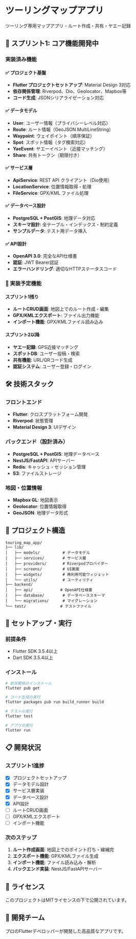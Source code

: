 # ツーリングマップアプリ

ツーリング専用マップアプリ - ルート作成・共有・ヤエー記録

## 🚀 スプリント1: コア機能開発中

### 実装済み機能

#### ✅ プロジェクト基盤
- **Flutter プロジェクトセットアップ**: Material Design 3対応
- **依存関係管理**: Riverpod、Dio、Geolocator、Mapbox等
- **コード生成**: JSONシリアライゼーション対応

#### ✅ データモデル
- **User**: ユーザー情報（プライバシーレベル対応）
- **Route**: ルート情報（GeoJSON MultiLineString）
- **Waypoint**: ウェイポイント（順序保証）
- **Spot**: スポット情報（タグ検索対応）
- **YaeEvent**: ヤエーイベント（近接マッチング）
- **Share**: 共有トークン（期限付き）

#### ✅ サービス層
- **ApiService**: REST API クライアント（Dio使用）
- **LocationService**: 位置情報取得・処理
- **FileService**: GPX/KML ファイル処理

#### ✅ データベース設計
- **PostgreSQL + PostGIS**: 地理データ対応
- **スキーマ設計**: 全テーブル・インデックス・制約定義
- **サンプルデータ**: テスト用データ挿入

#### ✅ API設計
- **OpenAPI 3.0**: 完全なAPI仕様書
- **認証**: JWT Bearer認証
- **エラーハンドリング**: 適切なHTTPステータスコード

### 🔄 実装予定機能

#### スプリント1残り
- **ルートCRUD画面**: 地図上でのルート作成・編集
- **GPX/KMLエクスポート**: ファイル出力機能
- **インポート機能**: GPX/KMLファイル読み込み

#### スプリント2以降
- **ヤエー記録**: GPS近接マッチング
- **スポットDB**: ユーザー投稿・検索
- **共有機能**: URL/QRコード生成
- **認証システム**: ユーザー登録・ログイン

## 🛠 技術スタック

### フロントエンド
- **Flutter**: クロスプラットフォーム開発
- **Riverpod**: 状態管理
- **Material Design 3**: UIデザイン

### バックエンド（設計済み）
- **PostgreSQL + PostGIS**: 地理データベース
- **NestJS/FastAPI**: APIサーバー
- **Redis**: キャッシュ・セッション管理
- **S3**: ファイルストレージ

### 地図・位置情報
- **Mapbox GL**: 地図表示
- **Geolocator**: 位置情報取得
- **GeoJSON**: 地理データ形式

## 📁 プロジェクト構造

```
touring_map_app/
├── lib/
│   ├── models/          # データモデル
│   ├── services/        # サービス層
│   ├── providers/       # Riverpodプロバイダー
│   ├── screens/         # UI画面
│   ├── widgets/         # 再利用可能ウィジェット
│   └── utils/           # ユーティリティ
├── backend/
│   ├── api/            # OpenAPI仕様書
│   ├── database/        # データベーススキーマ
│   └── migrations/      # マイグレーション
└── test/               # テストファイル
```

## 🚀 セットアップ・実行

### 前提条件
- Flutter SDK 3.5.4以上
- Dart SDK 3.5.4以上

### インストール
```bash
# 依存関係のインストール
flutter pub get

# コード生成の実行
flutter packages pub run build_runner build

# テストの実行
flutter test

# アプリの実行
flutter run
```

## 📋 開発状況

### スプリント1進捗
- [x] プロジェクトセットアップ
- [x] データモデル設計
- [x] サービス層実装
- [x] データベース設計
- [x] API設計
- [ ] ルートCRUD画面
- [ ] GPX/KMLエクスポート
- [ ] インポート機能

### 次のステップ
1. **ルート作成画面**: 地図上でのポイント打ち・線補完
2. **エクスポート機能**: GPX/KMLファイル生成
3. **インポート機能**: ファイル読み込み・解析
4. **バックエンド実装**: NestJS/FastAPIサーバー

## 📄 ライセンス

このプロジェクトはMITライセンスの下で公開されています。

## 👥 開発チーム

プロのFlutterデベロッパーが開発した高品質なアプリです。